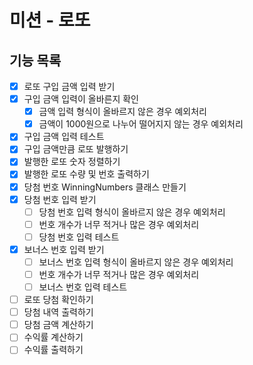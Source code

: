 # 미션 - 로또

##  기능 목록
- [x] 로또 구입 금액 입력 받기
- [x] 구입 금액 입력이 올바른지 확인
    - [x] 금액 입력 형식이 올바르지 않은 경우 예외처리
    - [x] 금액이 1000원으로 나누어 떨어지지 않는 경우 예외처리
- [x] 구입 금액 입력 테스트
- [x] 구입 금액만큼 로또 발행하기
- [x] 발행한 로또 숫자 정렬하기
- [x] 발행한 로또 수량 및 번호 출력하기
- [x] 당첨 번호 WinningNumbers 클래스 만들기
- [x] 당첨 번호 입력 받기
    - [ ] 당첨 번호 입력 형식이 올바르지 않은 경우 예외처리
    - [ ] 번호 개수가 너무 적거나 많은 경우 예외처리
    - [ ] 당첨 번호 입력 테스트
- [x] 보너스 번호 입력 받기
    - [ ] 보너스 번호 입력 형식이 올바르지 않은 경우 예외처리
    - [ ] 번호 개수가 너무 적거나 많은 경우 예외처리
    - [ ] 보너스 번호 입력 테스트
- [ ] 로또 당첨 확인하기
- [ ] 당첨 내역 출력하기
- [ ] 당첨 금액 계산하기
- [ ] 수익률 계산하기
- [ ] 수익률 출력하기